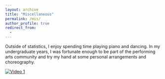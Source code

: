 ```yaml
---
layout: archive
title: "Miscellaneous"
permalink: /mis/
author_profile: true
redirect_from:
  - 
---
```


Outside of statistics, I enjoy spending time playing piano and dancing. In my undergraduate years, I was fortunate enough to be part of the performing arts community and try my hand at some personal arrangements and choreography.

[![Video 1](https://img.youtube.com/vi/qWJ3JbuS1js&ab_channel=Triple8DanceCompany/0.jpg)](https://www.youtube.com/watch?v=qWJ3JbuS1js&ab_channel=Triple8DanceCompany)
